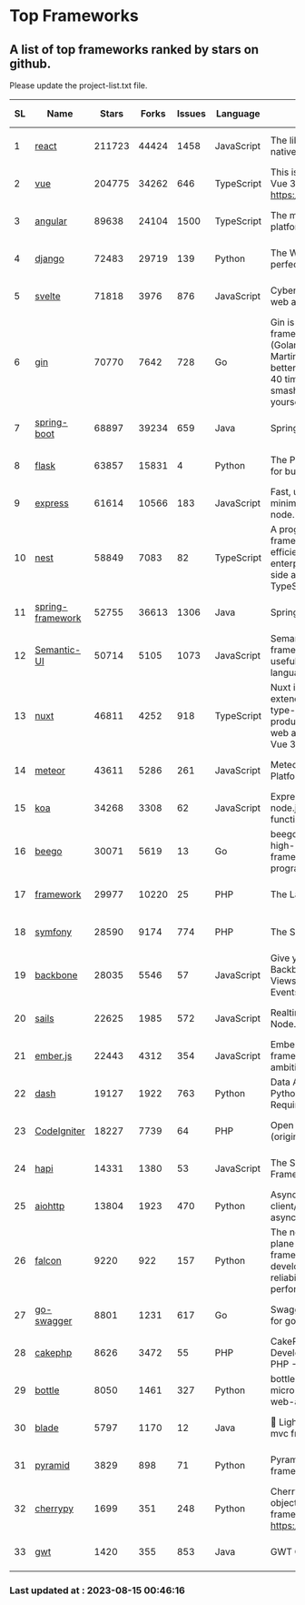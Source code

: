 # Top Frameworks
## A list of top frameworks ranked by stars on github.  
Please update the project-list.txt file.

| SL| Name  | Stars| Forks| Issues | Language | Description | Last Commit |
| --| ------| -----| ---- | ------ | -------- | ----------- | ----------- |
| 1 | [react](https://github.com/facebook/react) | 211723 | 44424 | 1458 | JavaScript | The library for web and native user interfaces | 2023-08-14 17:10:24 |
| 2 | [vue](https://github.com/vuejs/vue) | 204775 | 34262 | 646 | TypeScript | This is the repo for Vue 2. For Vue 3, go to https://github.com/vuejs/core | 2023-04-27 09:43:19 |
| 3 | [angular](https://github.com/angular/angular) | 89638 | 24104 | 1500 | TypeScript | The modern web developer’s platform | 2023-08-15 00:17:35 |
| 4 | [django](https://github.com/django/django) | 72483 | 29719 | 139 | Python | The Web framework for perfectionists with deadlines. | 2023-08-12 18:37:15 |
| 5 | [svelte](https://github.com/sveltejs/svelte) | 71818 | 3976 | 876 | JavaScript | Cybernetically enhanced web apps | 2023-08-14 03:35:42 |
| 6 | [gin](https://github.com/gin-gonic/gin) | 70770 | 7642 | 728 | Go | Gin is a HTTP web framework written in Go (Golang). It features a Martini-like API with much better performance -- up to 40 times faster. If you need smashing performance, get yourself some Gin. | 2023-08-12 14:21:56 |
| 7 | [spring-boot](https://github.com/spring-projects/spring-boot) | 68897 | 39234 | 659 | Java | Spring Boot | 2023-08-14 18:29:42 |
| 8 | [flask](https://github.com/pallets/flask) | 63857 | 15831 | 4 | Python | The Python micro framework for building web applications. | 2023-08-01 16:59:06 |
| 9 | [express](https://github.com/expressjs/express) | 61614 | 10566 | 183 | JavaScript | Fast, unopinionated, minimalist web framework for node. | 2023-05-16 01:53:48 |
| 10 | [nest](https://github.com/nestjs/nest) | 58849 | 7083 | 82 | TypeScript | A progressive Node.js framework for building efficient, scalable, and enterprise-grade server-side applications with TypeScript/JavaScript 🚀 | 2023-08-14 07:15:49 |
| 11 | [spring-framework](https://github.com/spring-projects/spring-framework) | 52755 | 36613 | 1306 | Java | Spring Framework | 2023-08-14 17:48:32 |
| 12 | [Semantic-UI](https://github.com/Semantic-Org/Semantic-UI) | 50714 | 5105 | 1073 | JavaScript | Semantic is a UI component framework based around useful principles from natural language. | 2023-01-11 17:05:32 |
| 13 | [nuxt](https://github.com/nuxt/nuxt) | 46811 | 4252 | 918 | TypeScript | Nuxt is an intuitive and extendable way to create type-safe, performant and production-grade full-stack web apps and websites with Vue 3. | 2023-08-14 21:28:55 |
| 14 | [meteor](https://github.com/meteor/meteor) | 43611 | 5286 | 261 | JavaScript | Meteor, the JavaScript App Platform | 2023-08-14 15:35:22 |
| 15 | [koa](https://github.com/koajs/koa) | 34268 | 3308 | 62 | JavaScript | Expressive middleware for node.js using ES2017 async functions | 2023-05-17 07:50:49 |
| 16 | [beego](https://github.com/beego/beego) | 30071 | 5619 | 13 | Go | beego is an open-source, high-performance web framework for the Go programming language. | 2023-08-14 06:25:26 |
| 17 | [framework](https://github.com/laravel/framework) | 29977 | 10220 | 25 | PHP | The Laravel Framework. | 2023-08-14 22:39:20 |
| 18 | [symfony](https://github.com/symfony/symfony) | 28590 | 9174 | 774 | PHP | The Symfony PHP framework | 2023-08-14 14:56:45 |
| 19 | [backbone](https://github.com/jashkenas/backbone) | 28035 | 5546 | 57 | JavaScript | Give your JS App some Backbone with Models, Views, Collections, and Events | 2023-08-10 22:05:08 |
| 20 | [sails](https://github.com/balderdashy/sails) | 22625 | 1985 | 572 | JavaScript | Realtime MVC Framework for Node.js | 2023-07-21 23:31:37 |
| 21 | [ember.js](https://github.com/emberjs/ember.js) | 22443 | 4312 | 354 | JavaScript | Ember.js - A JavaScript framework for creating ambitious web applications | 2023-08-13 15:30:32 |
| 22 | [dash](https://github.com/plotly/dash) | 19127 | 1922 | 763 | Python | Data Apps & Dashboards for Python. No JavaScript Required. | 2023-08-14 19:08:01 |
| 23 | [CodeIgniter](https://github.com/bcit-ci/CodeIgniter) | 18227 | 7739 | 64 | PHP | Open Source PHP Framework (originally from EllisLab) | 2023-04-07 17:57:13 |
| 24 | [hapi](https://github.com/hapijs/hapi) | 14331 | 1380 | 53 | JavaScript | The Simple, Secure Framework Developers Trust | 2023-04-24 22:09:20 |
| 25 | [aiohttp](https://github.com/aio-libs/aiohttp) | 13804 | 1923 | 470 | Python | Asynchronous HTTP client/server framework for asyncio and Python | 2023-08-14 11:21:53 |
| 26 | [falcon](https://github.com/falconry/falcon) | 9220 | 922 | 157 | Python | The no-magic web data plane API and microservices framework for Python developers, with a focus on reliability, correctness, and performance at scale. | 2023-08-11 22:23:22 |
| 27 | [go-swagger](https://github.com/go-swagger/go-swagger) | 8801 | 1231 | 617 | Go | Swagger 2.0 implementation for go | 2023-07-24 18:20:14 |
| 28 | [cakephp](https://github.com/cakephp/cakephp) | 8626 | 3472 | 55 | PHP | CakePHP: The Rapid Development Framework for PHP - Official Repository | 2023-08-12 19:33:09 |
| 29 | [bottle](https://github.com/bottlepy/bottle) | 8050 | 1461 | 327 | Python | bottle.py is a fast and simple micro-framework for python web-applications. | 2022-09-05 15:24:52 |
| 30 | [blade](https://github.com/lets-blade/blade) | 5797 | 1170 | 12 | Java | :rocket: Lightning fast and elegant mvc framework for Java8 | 2023-06-16 05:18:49 |
| 31 | [pyramid](https://github.com/Pylons/pyramid) | 3829 | 898 | 71 | Python | Pyramid - A Python web framework | 2023-08-10 19:28:53 |
| 32 | [cherrypy](https://github.com/cherrypy/cherrypy) | 1699 | 351 | 248 | Python | CherryPy is a pythonic, object-oriented HTTP framework.      https://cherrypy.dev | 2023-08-04 13:52:17 |
| 33 | [gwt](https://github.com/gwtproject/gwt) | 1420 | 355 | 853 | Java | GWT Open Source Project | 2023-07-03 13:48:40 |

### Last updated at : 2023-08-15 00:46:16
